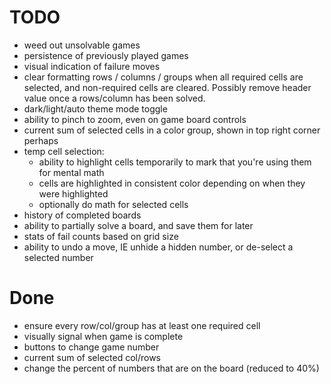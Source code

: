 # TODO

- weed out unsolvable games
- persistence of previously played games
- visual indication of failure moves
- clear formatting rows / columns / groups when all required cells are selected, and non-required cells are cleared. Possibly remove header value once a rows/column has been solved.
- dark/light/auto theme mode toggle
- ability to pinch to zoom, even on game board controls
- current sum of selected cells in a color group, shown in top right corner perhaps
- temp cell selection:
  - ability to highlight cells temporarily to mark that you're using them for mental math
  - cells are highlighted in consistent color depending on when they were highlighted
  - optionally do math for selected cells
- history of completed boards
- ability to partially solve a board, and save them for later
- stats of fail counts based on grid size
- ability to undo a move, IE unhide a hidden number, or de-select a selected number

# Done

- ensure every row/col/group has at least one required cell
- visually signal when game is complete
- buttons to change game number
- current sum of selected col/rows
- change the percent of numbers that are on the board (reduced to 40%)
